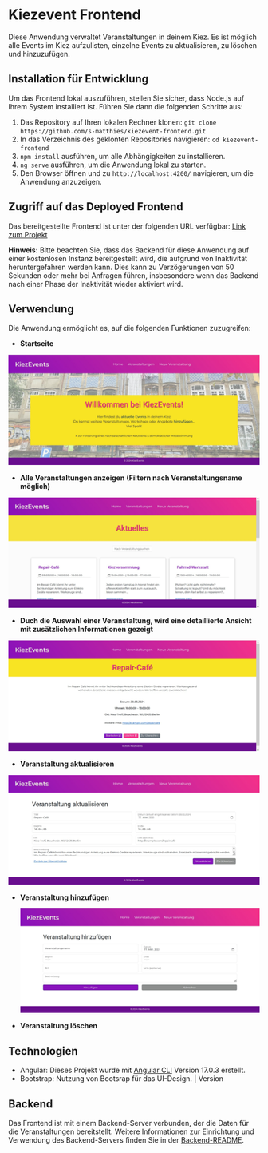 # Kiezevent Frontend

Diese Anwendung verwaltet Veranstaltungen in deinem Kiez. Es ist möglich alle Events im Kiez aufzulisten, einzelne Events zu aktualisieren, zu löschen und hinzuzufügen.

## Installation für Entwicklung

Um das Frontend lokal auszuführen, stellen Sie sicher, dass Node.js auf Ihrem System installiert ist. Führen Sie dann die folgenden Schritte aus:

1. Das Repository auf Ihren lokalen Rechner klonen: `git clone https://github.com/s-matthies/kiezevent-frontend.git`
2. In das Verzeichnis des geklonten Repositories navigieren: `cd kiezevent-frontend`
5. `npm install` ausführen, um alle Abhängigkeiten zu installieren.
6. `ng serve` ausführen, um die Anwendung lokal zu starten.
7. Den Browser öffnen und zu `http://localhost:4200/` navigieren, um die Anwendung anzuzeigen.

## Zugriff auf das Deployed Frontend

Das bereitgestellte Frontend ist unter der folgenden URL verfügbar: [Link zum Projekt](https://kiezevent-frontend.vercel.app/)

**Hinweis:** Bitte beachten Sie, dass das Backend für diese Anwendung auf einer kostenlosen Instanz bereitgestellt wird, die aufgrund von Inaktivität heruntergefahren werden kann. Dies kann zu Verzögerungen von 50 Sekunden oder mehr bei Anfragen führen, insbesondere wenn das Backend nach einer Phase der Inaktivität wieder aktiviert wird.

## Verwendung

Die Anwendung ermöglicht es, auf die folgenden Funktionen zuzugreifen:

- **Startseite**

![Startseite](./src/assets/images/startseite.jpg)



 - **Alle Veranstaltungen anzeigen (Filtern nach Veranstaltungsname möglich)** 

![Liste mit allen Veranstaltungen](./src/assets/images/eventlist.jpg)



- **Duch die Auswahl einer Veranstaltung, wird eine detaillierte Ansicht mit zusätzlichen Informationen gezeigt**

![Detailansicht eines Events](./src/assets/images/detail.jpg)



- **Veranstaltung aktualisieren** 

![Aktualsieren einer Veranstaltung](./src/assets/images/update.jpg)


  
- **Veranstaltung hinzufügen**

  ![Eine Veranstaltung hinzufügen](./src/assets/images/create_event.jpg)


  
- **Veranstaltung löschen** 


## Technologien

- Angular: Dieses Projekt wurde mit [Angular CLI](https://github.com/angular/angular-cli) Version 17.0.3 erstellt.
- Bootstrap: Nutzung von Bootsrap für das UI-Design. | Version

## Backend

Das Frontend ist mit einem Backend-Server verbunden, der die Daten für die Veranstaltungen bereitstellt. Weitere Informationen zur Einrichtung und Verwendung des Backend-Servers finden Sie in der [Backend-README](https://github.com/s-matthies/Kiezevent-Backend.git).

